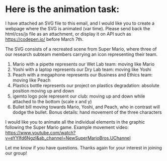 # Here is the animation task:
I have attached an SVG file to this email, and I would like you to create a webpage where the SVG is animated (var time). Please send back the html/css/js file as an attachment, or display it on API such as https://codepen.io/ before March 7th.

The SVG consists of a recreated scene from Super Mario, where three of our research subteam members carrying an icon representing their team.

1. Mario with a pipette represents our Wet Lab team: moving like Mario
2. Yoshi with a laptop represents our Dry Lab team: moving like Yoshi
3. Peach with a megaphone represents our Business and Ethics team: moving like Peach
4. Plastics bottle represents our project on plastics degradation: absolute position moving up and down
5. igemto logo pole represent our club: moving up and down while attached to the bottom (scale x and y)
6. Bullet bill moving towards Mario, Yoshi, and Peach, who in contrast will dodge the bullet.
Bonus details: hand movement of the three characters

I would like you to animate all the individual elements in the graphic following the Super Mario game. Example movement video: https://www.youtube.com/watch?v=eYYIfd6NgzI&ab_channel=NewSuperMarioBros.UChannel

Let me know if you have questions. Thanks again for your interest in joining our group!


